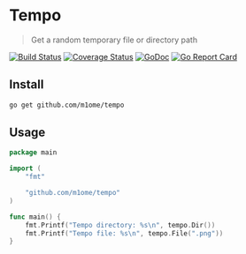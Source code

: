 # Tempo
> Get a random temporary file or directory path

[![Build Status](https://travis-ci.org/m1ome/tempo.svg?branch=master)](https://travis-ci.org/m1ome/tempo)
[![Coverage Status](https://coveralls.io/repos/github/m1ome/tempo/badge.svg?branch=master)](https://coveralls.io/github/m1ome/tempo?branch=master)
[![GoDoc](https://godoc.org/github.com/m1ome/tempo?status.svg)](https://godoc.org/github.com/m1ome/tempo)
[![Go Report Card](https://goreportcard.com/badge/github.com/m1ome/tempo)](https://goreportcard.com/report/github.com/m1ome/tempo)

## Install
```bash
go get github.com/m1ome/tempo
```

## Usage
```go
package main

import (
    "fmt"

    "github.com/m1ome/tempo"
)

func main() {
    fmt.Printf("Tempo directory: %s\n", tempo.Dir())
    fmt.Printf("Tempo file: %s\n", tempo.File(".png"))
}
```